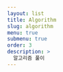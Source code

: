 ```yaml
---
layout: list
title: Algorithm
slug: algorithm
menu: true
submenu: true
order: 3
description: >
  알고리즘 풀이
---
```


